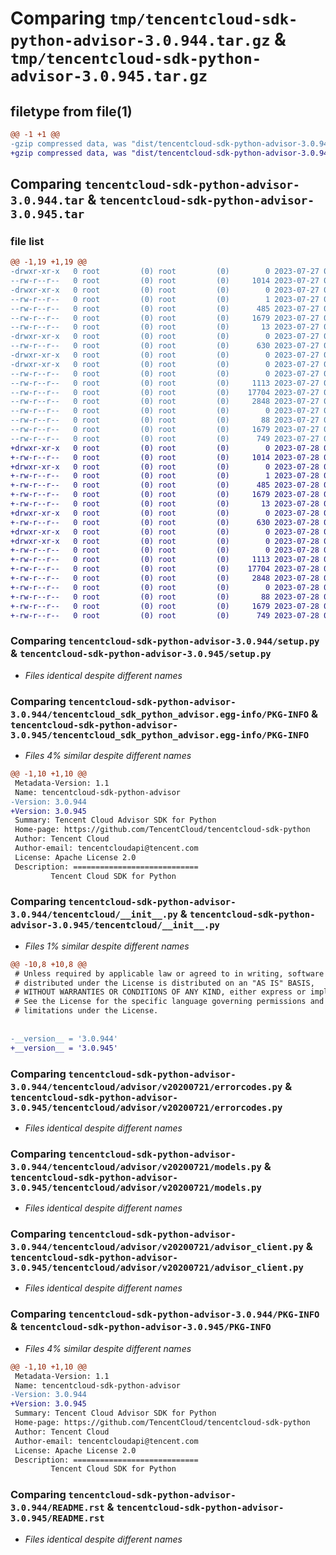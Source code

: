 # Comparing `tmp/tencentcloud-sdk-python-advisor-3.0.944.tar.gz` & `tmp/tencentcloud-sdk-python-advisor-3.0.945.tar.gz`

## filetype from file(1)

```diff
@@ -1 +1 @@
-gzip compressed data, was "dist/tencentcloud-sdk-python-advisor-3.0.944.tar", last modified: Thu Jul 27 02:06:47 2023, max compression
+gzip compressed data, was "dist/tencentcloud-sdk-python-advisor-3.0.945.tar", last modified: Fri Jul 28 00:19:55 2023, max compression
```

## Comparing `tencentcloud-sdk-python-advisor-3.0.944.tar` & `tencentcloud-sdk-python-advisor-3.0.945.tar`

### file list

```diff
@@ -1,19 +1,19 @@
-drwxr-xr-x   0 root         (0) root         (0)        0 2023-07-27 02:06:47.000000 tencentcloud-sdk-python-advisor-3.0.944/
--rw-r--r--   0 root         (0) root         (0)     1014 2023-07-27 02:06:47.000000 tencentcloud-sdk-python-advisor-3.0.944/setup.py
-drwxr-xr-x   0 root         (0) root         (0)        0 2023-07-27 02:06:47.000000 tencentcloud-sdk-python-advisor-3.0.944/tencentcloud_sdk_python_advisor.egg-info/
--rw-r--r--   0 root         (0) root         (0)        1 2023-07-27 02:06:47.000000 tencentcloud-sdk-python-advisor-3.0.944/tencentcloud_sdk_python_advisor.egg-info/dependency_links.txt
--rw-r--r--   0 root         (0) root         (0)      485 2023-07-27 02:06:47.000000 tencentcloud-sdk-python-advisor-3.0.944/tencentcloud_sdk_python_advisor.egg-info/SOURCES.txt
--rw-r--r--   0 root         (0) root         (0)     1679 2023-07-27 02:06:47.000000 tencentcloud-sdk-python-advisor-3.0.944/tencentcloud_sdk_python_advisor.egg-info/PKG-INFO
--rw-r--r--   0 root         (0) root         (0)       13 2023-07-27 02:06:47.000000 tencentcloud-sdk-python-advisor-3.0.944/tencentcloud_sdk_python_advisor.egg-info/top_level.txt
-drwxr-xr-x   0 root         (0) root         (0)        0 2023-07-27 02:06:47.000000 tencentcloud-sdk-python-advisor-3.0.944/tencentcloud/
--rw-r--r--   0 root         (0) root         (0)      630 2023-07-27 02:06:47.000000 tencentcloud-sdk-python-advisor-3.0.944/tencentcloud/__init__.py
-drwxr-xr-x   0 root         (0) root         (0)        0 2023-07-27 02:06:47.000000 tencentcloud-sdk-python-advisor-3.0.944/tencentcloud/advisor/
-drwxr-xr-x   0 root         (0) root         (0)        0 2023-07-27 02:06:47.000000 tencentcloud-sdk-python-advisor-3.0.944/tencentcloud/advisor/v20200721/
--rw-r--r--   0 root         (0) root         (0)        0 2023-07-27 02:06:47.000000 tencentcloud-sdk-python-advisor-3.0.944/tencentcloud/advisor/v20200721/__init__.py
--rw-r--r--   0 root         (0) root         (0)     1113 2023-07-27 02:06:47.000000 tencentcloud-sdk-python-advisor-3.0.944/tencentcloud/advisor/v20200721/errorcodes.py
--rw-r--r--   0 root         (0) root         (0)    17704 2023-07-27 02:06:47.000000 tencentcloud-sdk-python-advisor-3.0.944/tencentcloud/advisor/v20200721/models.py
--rw-r--r--   0 root         (0) root         (0)     2848 2023-07-27 02:06:47.000000 tencentcloud-sdk-python-advisor-3.0.944/tencentcloud/advisor/v20200721/advisor_client.py
--rw-r--r--   0 root         (0) root         (0)        0 2023-07-27 02:06:47.000000 tencentcloud-sdk-python-advisor-3.0.944/tencentcloud/advisor/__init__.py
--rw-r--r--   0 root         (0) root         (0)       88 2023-07-27 02:06:47.000000 tencentcloud-sdk-python-advisor-3.0.944/setup.cfg
--rw-r--r--   0 root         (0) root         (0)     1679 2023-07-27 02:06:47.000000 tencentcloud-sdk-python-advisor-3.0.944/PKG-INFO
--rw-r--r--   0 root         (0) root         (0)      749 2023-07-27 02:06:47.000000 tencentcloud-sdk-python-advisor-3.0.944/README.rst
+drwxr-xr-x   0 root         (0) root         (0)        0 2023-07-28 00:19:55.000000 tencentcloud-sdk-python-advisor-3.0.945/
+-rw-r--r--   0 root         (0) root         (0)     1014 2023-07-28 00:19:50.000000 tencentcloud-sdk-python-advisor-3.0.945/setup.py
+drwxr-xr-x   0 root         (0) root         (0)        0 2023-07-28 00:19:55.000000 tencentcloud-sdk-python-advisor-3.0.945/tencentcloud_sdk_python_advisor.egg-info/
+-rw-r--r--   0 root         (0) root         (0)        1 2023-07-28 00:19:54.000000 tencentcloud-sdk-python-advisor-3.0.945/tencentcloud_sdk_python_advisor.egg-info/dependency_links.txt
+-rw-r--r--   0 root         (0) root         (0)      485 2023-07-28 00:19:55.000000 tencentcloud-sdk-python-advisor-3.0.945/tencentcloud_sdk_python_advisor.egg-info/SOURCES.txt
+-rw-r--r--   0 root         (0) root         (0)     1679 2023-07-28 00:19:54.000000 tencentcloud-sdk-python-advisor-3.0.945/tencentcloud_sdk_python_advisor.egg-info/PKG-INFO
+-rw-r--r--   0 root         (0) root         (0)       13 2023-07-28 00:19:54.000000 tencentcloud-sdk-python-advisor-3.0.945/tencentcloud_sdk_python_advisor.egg-info/top_level.txt
+drwxr-xr-x   0 root         (0) root         (0)        0 2023-07-28 00:19:55.000000 tencentcloud-sdk-python-advisor-3.0.945/tencentcloud/
+-rw-r--r--   0 root         (0) root         (0)      630 2023-07-28 00:19:50.000000 tencentcloud-sdk-python-advisor-3.0.945/tencentcloud/__init__.py
+drwxr-xr-x   0 root         (0) root         (0)        0 2023-07-28 00:19:55.000000 tencentcloud-sdk-python-advisor-3.0.945/tencentcloud/advisor/
+drwxr-xr-x   0 root         (0) root         (0)        0 2023-07-28 00:19:55.000000 tencentcloud-sdk-python-advisor-3.0.945/tencentcloud/advisor/v20200721/
+-rw-r--r--   0 root         (0) root         (0)        0 2023-07-28 00:19:50.000000 tencentcloud-sdk-python-advisor-3.0.945/tencentcloud/advisor/v20200721/__init__.py
+-rw-r--r--   0 root         (0) root         (0)     1113 2023-07-28 00:19:50.000000 tencentcloud-sdk-python-advisor-3.0.945/tencentcloud/advisor/v20200721/errorcodes.py
+-rw-r--r--   0 root         (0) root         (0)    17704 2023-07-28 00:19:50.000000 tencentcloud-sdk-python-advisor-3.0.945/tencentcloud/advisor/v20200721/models.py
+-rw-r--r--   0 root         (0) root         (0)     2848 2023-07-28 00:19:50.000000 tencentcloud-sdk-python-advisor-3.0.945/tencentcloud/advisor/v20200721/advisor_client.py
+-rw-r--r--   0 root         (0) root         (0)        0 2023-07-28 00:19:50.000000 tencentcloud-sdk-python-advisor-3.0.945/tencentcloud/advisor/__init__.py
+-rw-r--r--   0 root         (0) root         (0)       88 2023-07-28 00:19:55.000000 tencentcloud-sdk-python-advisor-3.0.945/setup.cfg
+-rw-r--r--   0 root         (0) root         (0)     1679 2023-07-28 00:19:55.000000 tencentcloud-sdk-python-advisor-3.0.945/PKG-INFO
+-rw-r--r--   0 root         (0) root         (0)      749 2023-07-28 00:19:50.000000 tencentcloud-sdk-python-advisor-3.0.945/README.rst
```

### Comparing `tencentcloud-sdk-python-advisor-3.0.944/setup.py` & `tencentcloud-sdk-python-advisor-3.0.945/setup.py`

 * *Files identical despite different names*

### Comparing `tencentcloud-sdk-python-advisor-3.0.944/tencentcloud_sdk_python_advisor.egg-info/PKG-INFO` & `tencentcloud-sdk-python-advisor-3.0.945/tencentcloud_sdk_python_advisor.egg-info/PKG-INFO`

 * *Files 4% similar despite different names*

```diff
@@ -1,10 +1,10 @@
 Metadata-Version: 1.1
 Name: tencentcloud-sdk-python-advisor
-Version: 3.0.944
+Version: 3.0.945
 Summary: Tencent Cloud Advisor SDK for Python
 Home-page: https://github.com/TencentCloud/tencentcloud-sdk-python
 Author: Tencent Cloud
 Author-email: tencentcloudapi@tencent.com
 License: Apache License 2.0
 Description: ============================
         Tencent Cloud SDK for Python
```

### Comparing `tencentcloud-sdk-python-advisor-3.0.944/tencentcloud/__init__.py` & `tencentcloud-sdk-python-advisor-3.0.945/tencentcloud/__init__.py`

 * *Files 1% similar despite different names*

```diff
@@ -10,8 +10,8 @@
 # Unless required by applicable law or agreed to in writing, software
 # distributed under the License is distributed on an "AS IS" BASIS,
 # WITHOUT WARRANTIES OR CONDITIONS OF ANY KIND, either express or implied.
 # See the License for the specific language governing permissions and
 # limitations under the License.
 
 
-__version__ = '3.0.944'
+__version__ = '3.0.945'
```

### Comparing `tencentcloud-sdk-python-advisor-3.0.944/tencentcloud/advisor/v20200721/errorcodes.py` & `tencentcloud-sdk-python-advisor-3.0.945/tencentcloud/advisor/v20200721/errorcodes.py`

 * *Files identical despite different names*

### Comparing `tencentcloud-sdk-python-advisor-3.0.944/tencentcloud/advisor/v20200721/models.py` & `tencentcloud-sdk-python-advisor-3.0.945/tencentcloud/advisor/v20200721/models.py`

 * *Files identical despite different names*

### Comparing `tencentcloud-sdk-python-advisor-3.0.944/tencentcloud/advisor/v20200721/advisor_client.py` & `tencentcloud-sdk-python-advisor-3.0.945/tencentcloud/advisor/v20200721/advisor_client.py`

 * *Files identical despite different names*

### Comparing `tencentcloud-sdk-python-advisor-3.0.944/PKG-INFO` & `tencentcloud-sdk-python-advisor-3.0.945/PKG-INFO`

 * *Files 4% similar despite different names*

```diff
@@ -1,10 +1,10 @@
 Metadata-Version: 1.1
 Name: tencentcloud-sdk-python-advisor
-Version: 3.0.944
+Version: 3.0.945
 Summary: Tencent Cloud Advisor SDK for Python
 Home-page: https://github.com/TencentCloud/tencentcloud-sdk-python
 Author: Tencent Cloud
 Author-email: tencentcloudapi@tencent.com
 License: Apache License 2.0
 Description: ============================
         Tencent Cloud SDK for Python
```

### Comparing `tencentcloud-sdk-python-advisor-3.0.944/README.rst` & `tencentcloud-sdk-python-advisor-3.0.945/README.rst`

 * *Files identical despite different names*

